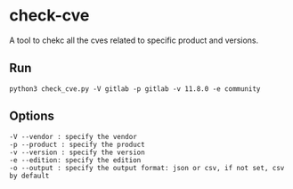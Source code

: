 # check-cve

A tool to chekc all the cves related to specific product and versions.

## Run

```
python3 check_cve.py -V gitlab -p gitlab -v 11.8.0 -e community
```

## Options

```
-V --vendor : specify the vendor
-p --product : specify the product
-v --version : specify the version
-e --edition: specify the edition
-o --output : specify the output format: json or csv, if not set, csv by default
```
